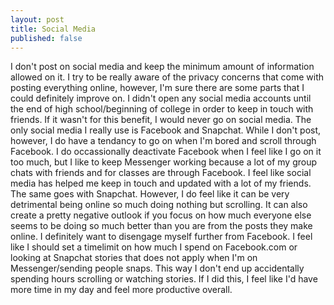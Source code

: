 ```yaml
---
layout: post
title: Social Media
published: false
---
```


I don't post on social media and keep the minimum amount of information allowed on it. I try to be really aware of the privacy concerns that come with posting everything online, however, I'm sure there are some parts that I could definitely improve on. I didn't open any social media accounts until the end of high school/beginning of college in order to keep in touch with friends. If it wasn't for this benefit, I would never go on social media. The only social media I really use is Facebook and Snapchat. While I don't post, however, I do have a tendancy to go on when I'm bored and scroll through Facebook. I do occassionally deactivate Facebook when I feel like I go on it too much, but I like to keep Messenger working because a lot of my group chats with friends and for classes are through Facebook. I feel like social media has helped me keep in touch and updated with a lot of my friends. The same goes with Snapchat. However, I do feel like it can be very detrimental being online so much doing nothing but scrolling. It can also create a pretty negative outlook if you focus on how much everyone else seems to be doing so much better than you are from the posts they make online. I definitely want to disengage myself further from Facebook. I feel like I should set a timelimit on how much I spend on Facebook.com or looking at Snapchat stories that does not apply when I'm on Messenger/sending people snaps. This way I don't end up accidentally spending hours scrolling or watching stories. If I did this, I feel like I'd have more time in my day and feel more productive overall.

